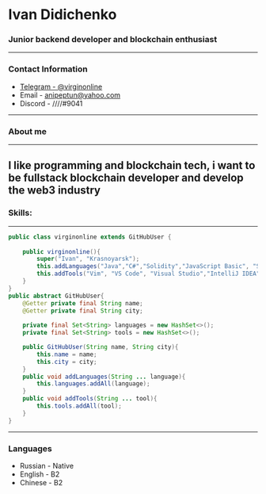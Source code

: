 # Ivan Didichenko
### Junior backend developer and blockchain enthusiast
---
### Contact Information
- [Telegram - @virginonline](t.me/virginonline)
- Email - anipeptun@yahoo.com 
- Discord - ////#9041 
---

### About me
---
I like programming and blockchain tech, i want to be fullstack blockchain developer and develop the web3 industry<br>
---
### Skills:
---
```java
public class virginonline extends GitHubUser {
    
    public virginonline(){
        super("Ivan", "Krasnoyarsk");
        this.addLanguages("Java","C#","Solidity","JavaScript Basic", "SQL");
        this.addTools("Vim", "VS Code", "Visual Studio","IntelliJ IDEA", "Git");
    }
}
public abstract GitHubUser{
    @Getter private final String name;
    @Getter private final String city;
    
    private final Set<String> languages = new HashSet<>();
    private final Set<String> tools = new HashSet<>();

    public GitHubUser(String name, String city){
        this.name = name;
        this.city = city;
    }
    public void addLanguages(String ... language){
        this.languages.addAll(language);
    }
    public void addTools(String ... tool){
        this.tools.addAll(tool);
    }
}
```
---

### Languages
- Russian \- Native
- English \- B2
- Chinese \- B2